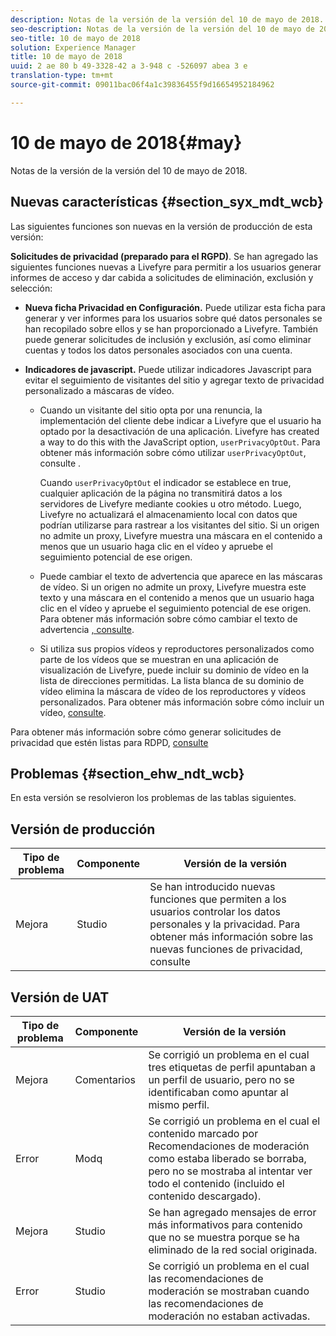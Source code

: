 ```yaml
---
description: Notas de la versión de la versión del 10 de mayo de 2018.
seo-description: Notas de la versión de la versión del 10 de mayo de 2018.
seo-title: 10 de mayo de 2018
solution: Experience Manager
title: 10 de mayo de 2018
uuid: 2 ae 80 b 49-3328-42 a 3-948 c -526097 abea 3 e
translation-type: tm+mt
source-git-commit: 09011bac06f4a1c39836455f9d16654952184962

---
```



# 10 de mayo de 2018{#may}

Notas de la versión de la versión del 10 de mayo de 2018.

## Nuevas características {#section_syx_mdt_wcb}

Las siguientes funciones son nuevas en la versión de producción de esta versión:

**Solicitudes de privacidad (preparado para el RGPD)**. Se han agregado las siguientes funciones nuevas a Livefyre para permitir a los usuarios generar informes de acceso y dar cabida a solicitudes de eliminación, exclusión y selección:

* **Nueva ficha Privacidad en Configuración.** Puede utilizar esta ficha para generar y ver informes para los usuarios sobre qué datos personales se han recopilado sobre ellos y se han proporcionado a Livefyre. También puede generar solicitudes de inclusión y exclusión, así como eliminar cuentas y todos los datos personales asociados con una cuenta.
* **Indicadores de javascript.** Puede utilizar indicadores Javascript para evitar el seguimiento de visitantes del sitio y agregar texto de privacidad personalizado a máscaras de vídeo.

   * Cuando un visitante del sitio opta por una renuncia, la implementación del cliente debe indicar a Livefyre que el usuario ha optado por la desactivación de una aplicación. Livefyre has created a way to do this with the JavaScript option, `userPrivacyOptOut`. Para obtener más información sobre cómo utilizar `userPrivacyOptOut`, consulte [](/help/using/c-settings-other/c-gdpr-compliance/c-gdpr-compliance.md#section_nmz_q3n_3db).

      Cuando `userPrivacyOptOut` el indicador se establece en true, cualquier aplicación de la página no transmitirá datos a los servidores de Livefyre mediante cookies u otro método. Luego, Livefyre no actualizará el almacenamiento local con datos que podrían utilizarse para rastrear a los visitantes del sitio. Si un origen no admite un proxy, Livefyre muestra una máscara en el contenido a menos que un usuario haga clic en el vídeo y apruebe el seguimiento potencial de ese origen.

   * Puede cambiar el texto de advertencia que aparece en las máscaras de vídeo. Si un origen no admite un proxy, Livefyre muestra este texto y una máscara en el contenido a menos que un usuario haga clic en el vídeo y apruebe el seguimiento potencial de ese origen. Para obtener más información sobre cómo cambiar el texto de advertencia [, consulte](/help/using/c-settings-other/c-gdpr-compliance/c-gdpr-compliance.md#section_pb5_mnp_ldb).
   * Si utiliza sus propios vídeos y reproductores personalizados como parte de los vídeos que se muestran en una aplicación de visualización de Livefyre, puede incluir su dominio de vídeo en la lista de direcciones permitidas. La lista blanca de su dominio de vídeo elimina la máscara de vídeo de los reproductores y vídeos personalizados. Para obtener más información sobre cómo incluir un vídeo, [consulte](/help/using/c-settings-other/c-gdpr-compliance/c-gdpr-compliance.md#section_bzp_pnp_ldb).

Para obtener más información sobre cómo generar solicitudes de privacidad que estén listas para RDPD, [consulte](/help/using/c-settings-other/c-gdpr-compliance/c-gdpr-compliance.md#concept_q1l_r5s_rcb)

## Problemas {#section_ehw_ndt_wcb}

En esta versión se resolvieron los problemas de las tablas siguientes.

## Versión de producción

| **Tipo de problema** | **Componente** | **Versión de la versión** |
|---|---|---|
| Mejora | Studio | Se han introducido nuevas funciones que permiten a los usuarios controlar los datos personales y la privacidad. Para obtener más información sobre las nuevas funciones de privacidad, consulte [](#c_rn/section_syx_mdt_wcb) |

## Versión de UAT

| **Tipo de problema** | **Componente** | **Versión de la versión** |
|---|---|---|
| Mejora | Comentarios | Se corrigió un problema en el cual tres etiquetas de perfil apuntaban a un perfil de usuario, pero no se identificaban como apuntar al mismo perfil. |
| Error | Modq | Se corrigió un problema en el cual el contenido marcado por Recomendaciones de moderación como estaba liberado se borraba, pero no se mostraba al intentar ver todo el contenido (incluido el contenido descargado). |
| Mejora | Studio | Se han agregado mensajes de error más informativos para contenido que no se muestra porque se ha eliminado de la red social originada. |
| Error | Studio | Se corrigió un problema en el cual las recomendaciones de moderación se mostraban cuando las recomendaciones de moderación no estaban activadas. |

